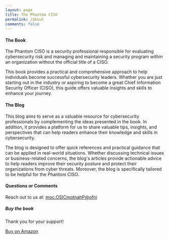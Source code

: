 ```yaml
---
layout: page
title: The Phantom CISO
permalink: /about
comments: false
---
```


<div class="row justify-content-between">
<div class="col-md-8 pr-5">

<h4>The Book</h4>

<p class="card p-4">
The Phantom CISO is a security professional responsible for evaluating cybersecurity risk and managing and maintaining a security program within an organization without the official title of a CISO.</p>
<p>
This book provides a practical and comprehensive approach to help individuals become successful cybersecurity leaders. Whether you are just starting out in the industry or aspiring to become a great Chief Information Security Officer (CISO), this guide offers valuable insights and skills to enhance your journey.
</p>

<h4>The Blog</h4>

<p>
This blog aims to serve as a valuable resource for cybersecurity professionals by complementing the ideas presented in the book. In addition, it provides a platform for us to share valuable tips, insights, and perspectives that can help readers enhance their knowledge and skills in cybersecurity.
</p>
<p>
The blog is designed to offer quick references and practical guidance that can be applied in real-world situations. Whether discussing technical issues or business-related concerns, the blog's articles provide actionable advice to help readers improve their security posture and protect their organizations from cyber threats. Moreover, the blog is specifically tailored to be helpful for the Phantom CISO. 
</p>

<h4>Questions or Comments</h4>
    <p>Reach out to us at:
<a href="&#x6d;&#x61;&#x69;&#x6c;&#x74;&#x6f;&#x3a;&#x69;&#x6e;&#x66;&#x6f;&#x40;&#x50;&#x68;&#x61;&#x6e;&#x74;&#x6f;&#x6d;&#x43;&#x49;&#x53;&#x4f;&#x2e;&#x63;&#x6f;&#x6d;" class="bidi">
&#x6d;&#x6f;&#x63;&#x2e;&#x4f;&#x53;&#x49;&#x43;<!-- spam@gmail.com -->&#x6d;&#x6f;&#x74;&#x6e;&#x61;&#x68;&#x50;&#x40;&#x6f;&#x66;&#x6e;&#x69;
</a>
</p>
</div>

<div class="col-md-4">

<div class="sticky-top sticky-top-80">
<h5>Buy the book</h5>
    <p>Thank you for your support!</p>
    <div class="text-center">
        <a target="_blank" href="https://amzn.to/3JFWhF5" class="btn btn-outline-primary">
        Buy on Amazon
        </a>
    </div>

</div>
</div>
</div>
